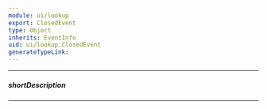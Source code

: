 ```yaml
---
module: ui/lookup
export: ClosedEvent
type: Object
inherits: EventInfo
uid: ui/lookup:ClosedEvent
generateTypeLink: 
---
```

---
##### shortDescription
<!-- Description goes here -->

---
<!-- Description goes here -->